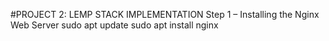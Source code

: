 #PROJECT 2: LEMP STACK IMPLEMENTATION
Step 1 – Installing the Nginx Web Server
 sudo apt update
 sudo apt install nginx

